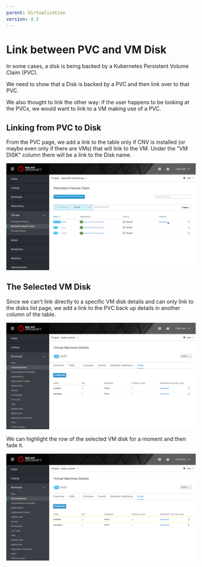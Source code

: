 ```yaml
---
parent: Virtualization
version: 4.3
---
```


# Link between PVC and VM Disk

In some cases, a disk is being backed by a Kubernetes Persistent Volume Claim (PVC).

We need to show that a Disk is backed by a PVC and then link over to that PVC.

We also thought to link the other way: if the user happens to be looking at the PVCs, we would want to link to a VM making use of a PVC.

## Linking from PVC to Disk

From the PVC page, we add a link to the table only if CNV is installed (or maybe even only if there are VMs) that will link to the VM.
Under the "VM DISK" column there will be a link to the Disk name.

![linking pvc to disk](img/linking-pvc-to-disk.png)

## The Selected VM Disk

Since we can't link directly to a specific VM disk details and can only link to the disks list page, we add a link to the PVC back up details in another column of the table.

![pvc details](img/pvc-details.png)

We can highlight the row of the selected VM disk for a moment and then fade it.

![pvc details highlight row](img/pvc-details-highlight-row.png)
